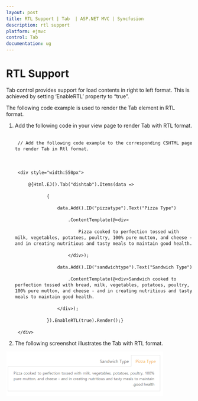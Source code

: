 ```yaml
---
layout: post
title: RTL Support | Tab  | ASP.NET MVC | Syncfusion
description: rtl support
platform: ejmvc
control: Tab 
documentation: ug
---
```


# RTL Support

Tab control provides support for load contents in right to left format. This is achieved by setting ‘EnableRTL’ property to “true”.

The following code example is used to render the Tab element in RTL format. 

1. Add the following code in your view page to render Tab with RTL format.


   ~~~ cshtml

	// Add the following code example to the corresponding CSHTML page to render Tab in Rtl format.



	<div style="width:550px">

		@{Html.EJ().Tab("dishtab").Items(data =>

			   {

				   data.Add().ID("pizzatype").Text("Pizza Type")

					   .ContentTemplate(@<div>

						   Pizza cooked to perfection tossed with milk, vegetables, potatoes, poultry, 100% pure mutton, and cheese - and in creating nutritious and tasty meals to maintain good health.

					   </div>);

				   data.Add().ID("sandwichtype").Text("Sandwich Type")

					   .ContentTemplate(@<div>Sandwich cooked to perfection tossed with bread, milk, vegetables, potatoes, poultry, 100% pure mutton, and cheese - and in creating nutritious and tasty meals to maintain good health.

				   </div>);

			   }).EnableRTL(true).Render();}

	</div>

   ~~~
   



2. The following screenshot illustrates the Tab with RTL format.

![](RTL-Support_images/RTL-Support_img1.png)


